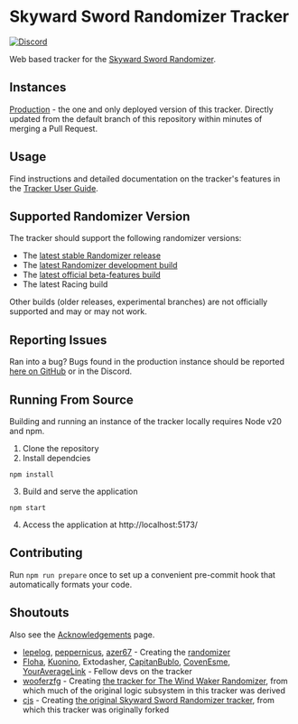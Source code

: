 # Skyward Sword Randomizer Tracker
[![Discord](https://discordapp.com/api/guilds/767090759773323264/embed.png?style=shield)](https://discord.gg/evpNKkaaw6)

Web based tracker for the [Skyward Sword Randomizer](https://github.com/ssrando/ssrando).

## Instances
[Production](https://robojumper.github.io/SS-Randomizer-Tracker/) - the one and only deployed version of this tracker. Directly updated from the default branch of this repository within minutes of merging a Pull Request.

## Usage

Find instructions and detailed documentation on the tracker's features in the [Tracker User Guide](https://robojumper.github.io/SS-Randomizer-Tracker/guide).

## Supported Randomizer Version

The tracker should support the following randomizer versions:

* The [latest stable Randomizer release](https://github.com/ssrando/ssrando/releases/latest)
* The [latest Randomizer development build](https://nightly.link/ssrando/ssrando/workflows/build.yaml/main)
* The [latest official beta-features build](https://nightly.link/ssrando/ssrando/workflows/build.yaml/beta-features)
* The latest Racing build

Other builds (older releases, experimental branches) are not officially supported and may or may not work.

## Reporting Issues

Ran into a bug? Bugs found in the production instance should be reported [here on GitHub](https://github.com/robojumper/SS-Randomizer-Tracker/issues) or in the Discord.

## Running From Source
Building and running an instance of the tracker locally requires Node v20 and npm.

1. Clone the repository
2. Install dependcies
```
npm install
```
3. Build and serve the application
```
npm start
```
4. Access the application at http://localhost:5173/

## Contributing

Run `npm run prepare` once to set up a convenient pre-commit hook that automatically formats your code.

## Shoutouts

Also see the [Acknowledgements](https://robojumper.github.io/SS-Randomizer-Tracker/acknowledgement) page.

- [lepelog](https://github.com/lepelog), [peppernicus](https://github.com/Peppernicus2000), [azer67](https://github.com/azer67) - Creating the [randomizer](https://github.com/ssrando/ssrando)
- [Floha](https://github.com/Floha258), [Kuonino](https://github.com/Kuonino), Extodasher, [CapitanBublo](https://github.com/CapitanBublo), [CovenEsme](https://github.com/covenesme), [YourAverageLink](https://github.com/youraveragelink) - Fellow devs on the tracker
- [wooferzfg](https://github.com/wooferzfg) - Creating [the tracker for The Wind Waker Randomizer](https://github.com/wooferzfg/tww-rando-tracker), from which much of the original logic subsystem in this tracker was derived
- [cjs](https://github.com/cjs8487/) - Creating [the original Skyward Sword Randomizer tracker](https://github.com/cjs8487/SS-Randomizer-Tracker), from which this tracker was originally forked
